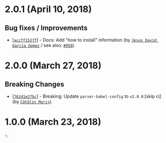 # 2.0.1 (April 10, 2018)

## Bug fixes / Improvements

* [[`accff1527f`](https://github.com/sonarwhal/sonarwhal/commit/accff1527f07e4cb932cb79bf90ceadacbef0620)] - Docs: Add "how to install" information (by [`Jesus David García Gomez`](https://github.com/sarvaje) / see also: [`#958`](https://github.com/sonarwhal/sonarwhal/issues/958)).


# 2.0.0 (March 27, 2018)

## Breaking Changes

* [[`762d1e27bc`](https://github.com/sonarwhal/sonarwhal/commit/762d1e27bc28f11d9eca984a74f3f2646e01e173)] - Breaking: Update `parser-babel-config` to `v2.0.0` [skip ci] (by [`Cătălin Mariș`](https://github.com/alrra)).


# 1.0.0 (March 23, 2018)

✨
